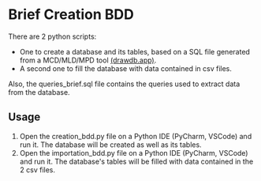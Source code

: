 # Brief Creation BDD

There are 2 python scripts:
- One to create a database and its tables, based on a SQL file generated from a MCD/MLD/MPD tool [(drawdb.app)](https://www.drawdb.app/editor).
- A second one to fill the database with data contained in csv files.

Also, the queries_brief.sql file contains the queries used to extract data from the database.

## Usage

1. Open the creation_bdd.py file on a Python IDE (PyCharm, VSCode) and run it. The database will be created as well as its tables.
2. Open the importation_bdd.py file on a Python IDE (PyCharm, VSCode) and run it. The database's tables will be filled with data contained in the 2 csv files.
